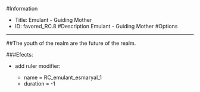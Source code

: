 #Information
 - Title: Emulant - Guiding Mother
 - ID: favored_RC.8
#Description
Emulant - Guiding Mother
#Options

___
##The youth of the realm are the future of the realm.

###Efects:<ul><li>add ruler modifier:</li><ul><li>name = RC_emulant_esmaryal_1</li><li>duration = -1</li></ul></ul>
